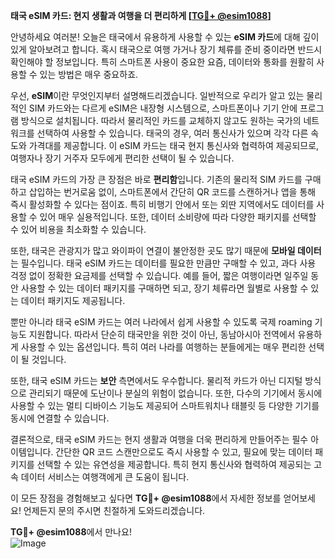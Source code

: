 **태국 eSIM 카드: 현지 생활과 여행을 더 편리하게 [[TG💪+ @esim1088](https://t.me/s/esim1088)]**

안녕하세요 여러분! 오늘은 태국에서 유용하게 사용할 수 있는 **eSIM 카드**에 대해 깊이 있게 알아보려고 합니다. 혹시 태국으로 여행 가거나 장기 체류를 준비 중이라면 반드시 확인해야 할 정보입니다. 특히 스마트폰 사용이 중요한 요즘, 데이터와 통화를 원활히 사용할 수 있는 방법은 매우 중요하죠.

우선, **eSIM**이란 무엇인지부터 설명해드리겠습니다. 일반적으로 우리가 알고 있는 물리적인 SIM 카드와는 다르게 eSIM은 내장형 시스템으로, 스마트폰이나 기기 안에 프로그램 방식으로 설치됩니다. 따라서 물리적인 카드를 교체하지 않고도 원하는 국가의 네트워크를 선택하여 사용할 수 있습니다. 태국의 경우, 여러 통신사가 있으며 각각 다른 속도와 가격대를 제공합니다. 이 eSIM 카드는 태국 현지 통신사와 협력하여 제공되므로, 여행자나 장기 거주자 모두에게 편리한 선택이 될 수 있습니다.

태국 eSIM 카드의 가장 큰 장점은 바로 **편리함**입니다. 기존의 물리적 SIM 카드를 구매하고 삽입하는 번거로움 없이, 스마트폰에서 간단히 QR 코드를 스캔하거나 앱을 통해 즉시 활성화할 수 있다는 점이죠. 특히 비행기 안에서 또는 외딴 지역에서도 데이터를 사용할 수 있어 매우 실용적입니다. 또한, 데이터 소비량에 따라 다양한 패키지를 선택할 수 있어 비용을 최소화할 수 있습니다.

또한, 태국은 관광지가 많고 와이파이 연결이 불안정한 곳도 많기 때문에 **모바일 데이터**는 필수입니다. 태국 eSIM 카드는 데이터를 필요한 만큼만 구매할 수 있고, 과다 사용 걱정 없이 정확한 요금제를 선택할 수 있습니다. 예를 들어, 짧은 여행이라면 일주일 동안 사용할 수 있는 데이터 패키지를 구매하면 되고, 장기 체류라면 월별로 사용할 수 있는 데이터 패키지도 제공됩니다.

뿐만 아니라 태국 eSIM 카드는 여러 나라에서 쉽게 사용할 수 있도록 국제 roaming 기능도 지원합니다. 따라서 단순히 태국만을 위한 것이 아닌, 동남아시아 전역에서 유용하게 사용할 수 있는 옵션입니다. 특히 여러 나라를 여행하는 분들에게는 매우 편리한 선택이 될 것입니다.

또한, 태국 eSIM 카드는 **보안** 측면에서도 우수합니다. 물리적 카드가 아닌 디지털 방식으로 관리되기 때문에 도난이나 분실의 위험이 없습니다. 또한, 다수의 기기에서 동시에 사용할 수 있는 멀티 디바이스 기능도 제공되어 스마트워치나 태블릿 등 다양한 기기를 동시에 연결할 수 있습니다.

결론적으로, 태국 eSIM 카드는 현지 생활과 여행을 더욱 편리하게 만들어주는 필수 아이템입니다. 간단한 QR 코드 스캔만으로도 즉시 사용할 수 있고, 필요에 맞는 데이터 패키지를 선택할 수 있는 유연성을 제공합니다. 특히 현지 통신사와 협력하여 제공되는 고속 데이터 서비스는 여행객에게 큰 도움이 됩니다.

이 모든 장점을 경험해보고 싶다면 **TG💪+ @esim1088**에서 자세한 정보를 얻어보세요! 언제든지 문의 주시면 친절하게 도와드리겠습니다. 

**TG💪+ @esim1088**에서 만나요!  
![Image](https://i.postimg.cc/Y0z9fWf4/image.png)